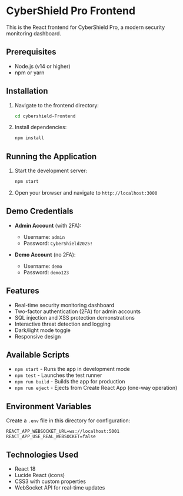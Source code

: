 # CyberShield Pro Frontend

This is the React frontend for CyberShield Pro, a modern security monitoring dashboard.

## Prerequisites

- Node.js (v14 or higher)
- npm or yarn

## Installation

1. Navigate to the frontend directory:
   ```bash
   cd cybershield-Frontend
   ```

2. Install dependencies:
   ```bash
   npm install
   ```

## Running the Application

1. Start the development server:
   ```bash
   npm start
   ```

2. Open your browser and navigate to `http://localhost:3000`

## Demo Credentials

- **Admin Account** (with 2FA): 
  - Username: `admin`
  - Password: `CyberShield2025!`

- **Demo Account** (no 2FA):
  - Username: `demo` 
  - Password: `demo123`

## Features

- Real-time security monitoring dashboard
- Two-factor authentication (2FA) for admin accounts
- SQL injection and XSS protection demonstrations
- Interactive threat detection and logging
- Dark/light mode toggle
- Responsive design

## Available Scripts

- `npm start` - Runs the app in development mode
- `npm test` - Launches the test runner
- `npm run build` - Builds the app for production
- `npm run eject` - Ejects from Create React App (one-way operation)

## Environment Variables

Create a `.env` file in this directory for configuration:

```
REACT_APP_WEBSOCKET_URL=ws://localhost:5001
REACT_APP_USE_REAL_WEBSOCKET=false
```

## Technologies Used

- React 18
- Lucide React (icons)
- CSS3 with custom properties
- WebSocket API for real-time updates